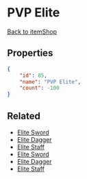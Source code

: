 # PVP Elite

<no description available>

[Back to itemShop](../item-shops.md)

## Properties

```json
{
    "id": 85,
    "name": "PVP Elite",
    "count": -100
}
```

## Related

- [Elite Sword](../items/2152-elite-sword.md)
- [Elite Dagger](../items/2153-elite-dagger.md)
- [Elite Staff](../items/2154-elite-staff.md)
- [Elite Sword](../items/2155-elite-sword.md)
- [Elite Dagger](../items/2156-elite-dagger.md)
- [Elite Staff](../items/2157-elite-staff.md)

